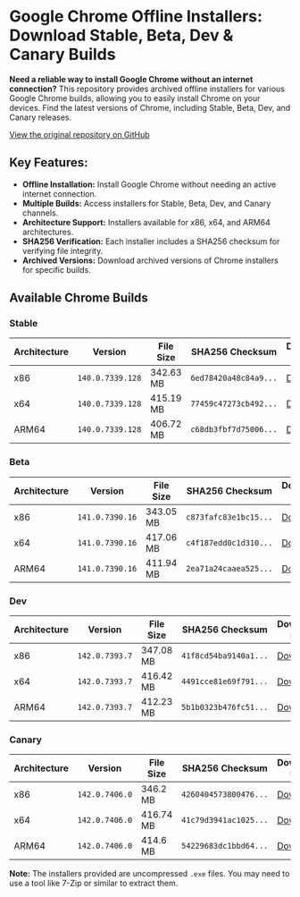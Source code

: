 # Google Chrome Offline Installers: Download Stable, Beta, Dev & Canary Builds

**Need a reliable way to install Google Chrome without an internet connection?** This repository provides archived offline installers for various Google Chrome builds, allowing you to easily install Chrome on your devices. Find the latest versions of Chrome, including Stable, Beta, Dev, and Canary releases.

[View the original repository on GitHub](https://github.com/Bush2021/chrome_installer)

## Key Features:

*   **Offline Installation:** Install Google Chrome without needing an active internet connection.
*   **Multiple Builds:** Access installers for Stable, Beta, Dev, and Canary channels.
*   **Architecture Support:** Installers available for x86, x64, and ARM64 architectures.
*   **SHA256 Verification:**  Each installer includes a SHA256 checksum for verifying file integrity.
*   **Archived Versions:** Download archived versions of Chrome installers for specific builds.

## Available Chrome Builds

### Stable

| Architecture | Version | File Size | SHA256 Checksum | Download Link |
|--------------|---------|-----------|-----------------|---------------|
| x86          | `140.0.7339.128` | 342.63 MB | `6ed78420a48c84a9...` | [Download](https://dl.google.com/release2/chrome/acu4y4svyr73evwcompbor4woyta_140.0.7339.128/140.0.7339.128_chrome_installer_uncompressed.exe) |
| x64          | `140.0.7339.128` | 415.19 MB | `77459c47273cb492...` | [Download](https://dl.google.com/release2/chrome/hdnjiv63b5mmcarflvagn4gs5y_140.0.7339.128/140.0.7339.128_chrome_installer_uncompressed.exe) |
| ARM64        | `140.0.7339.128` | 406.72 MB | `c68db3fbf7d75006...` | [Download](https://dl.google.com/release2/chrome/ad7r2kclkyyglkcpirt6hks5wd5q_140.0.7339.128/140.0.7339.128_chrome_installer_uncompressed.exe) |

### Beta

| Architecture | Version | File Size | SHA256 Checksum | Download Link |
|--------------|---------|-----------|-----------------|---------------|
| x86          | `141.0.7390.16` | 343.05 MB | `c873fafc83e1bc15...` | [Download](https://dl.google.com/release2/chrome/adnxfv2dhng55w3twikiamnlxnba_141.0.7390.16/141.0.7390.16_chrome_installer_uncompressed.exe) |
| x64          | `141.0.7390.16` | 417.06 MB | `c4f187edd0c1d310...` | [Download](https://dl.google.com/release2/chrome/ac2fouxjeflmmrnbtdymglr6332a_141.0.7390.16/141.0.7390.16_chrome_installer_uncompressed.exe) |
| ARM64        | `141.0.7390.16` | 411.94 MB | `2ea71a24caaea525...` | [Download](https://dl.google.com/release2/chrome/ad6mdyn4a4wk4w34ds4p3ptu2bba_141.0.7390.16/141.0.7390.16_chrome_installer_uncompressed.exe) |

### Dev

| Architecture | Version | File Size | SHA256 Checksum | Download Link |
|--------------|---------|-----------|-----------------|---------------|
| x86          | `142.0.7393.7` | 347.08 MB | `41f8cd54ba9140a1...` | [Download](https://dl.google.com/release2/chrome/acegkzthu4c7exgio2bck26xkysa_142.0.7393.7/142.0.7393.7_chrome_installer_uncompressed.exe) |
| x64          | `142.0.7393.7` | 416.42 MB | `4491cce81e69f791...` | [Download](https://dl.google.com/release2/chrome/ad55asxzj2qcyut3uiztejw4s7eq_142.0.7393.7/142.0.7393.7_chrome_installer_uncompressed.exe) |
| ARM64        | `142.0.7393.7` | 412.23 MB | `5b1b0323b476fc51...` | [Download](https://dl.google.com/release2/chrome/nrvwrnmyuc7uowq46dku4hkucy_142.0.7393.7/142.0.7393.7_chrome_installer_uncompressed.exe) |

### Canary

| Architecture | Version | File Size | SHA256 Checksum | Download Link |
|--------------|---------|-----------|-----------------|---------------|
| x86          | `142.0.7406.0` | 346.2 MB | `4260404573800476...` | [Download](https://dl.google.com/release2/chrome/nfbsqdlwlkxcwf7zjnxzigkglq_142.0.7406.0/142.0.7406.0_chrome_installer_uncompressed.exe) |
| x64          | `142.0.7406.0` | 416.74 MB | `41c79d3941ac1025...` | [Download](https://dl.google.com/release2/chrome/acvecy7mmpbxg5c7xazwi3ahiv4q_142.0.7406.0/142.0.7406.0_chrome_installer_uncompressed.exe) |
| ARM64        | `142.0.7406.0` | 414.6 MB | `54229683dc1bbd64...` | [Download](https://dl.google.com/release2/chrome/ac64sf7aws57oanngv64ltz4j26a_142.0.7406.0/142.0.7406.0_chrome_installer_uncompressed.exe) |

**Note:**  The installers provided are uncompressed `.exe` files. You may need to use a tool like 7-Zip or similar to extract them.